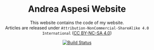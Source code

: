 <div align="center">

  # Andrea Aspesi Website

  This website contains the code of my website.   
  Articles are released under `Attribution-NonCommercial-ShareAlike 4.0 International` ([CC BY-NC-SA 4.0](https://creativecommons.org/licenses/by-nc-sa/4.0/))

  [![Build Status](https://github.com/andreaaspesidev/andreaaspesidev.github.io/actions/workflows/pages-deploy.yml/badge.svg)](https://github.com/andreaaspesidev/andreaaspesidev.github.io/actions?query=branch%3Amain+event%3Apush)
</div>